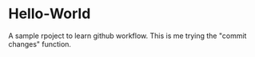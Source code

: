# Hello-World
A sample rpoject to learn github workflow.
This is me trying the "commit changes" function.
